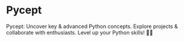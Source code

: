 # Pycept

Pycept: Uncover key &amp; advanced Python concepts. Explore projects &amp; collaborate with enthusiasts. Level up your Python skills! 🐍✨
